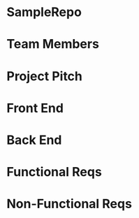 # SampleRepo
# Team Members
# Project Pitch
# Front End
# Back End
# Functional Reqs
# Non-Functional Reqs
